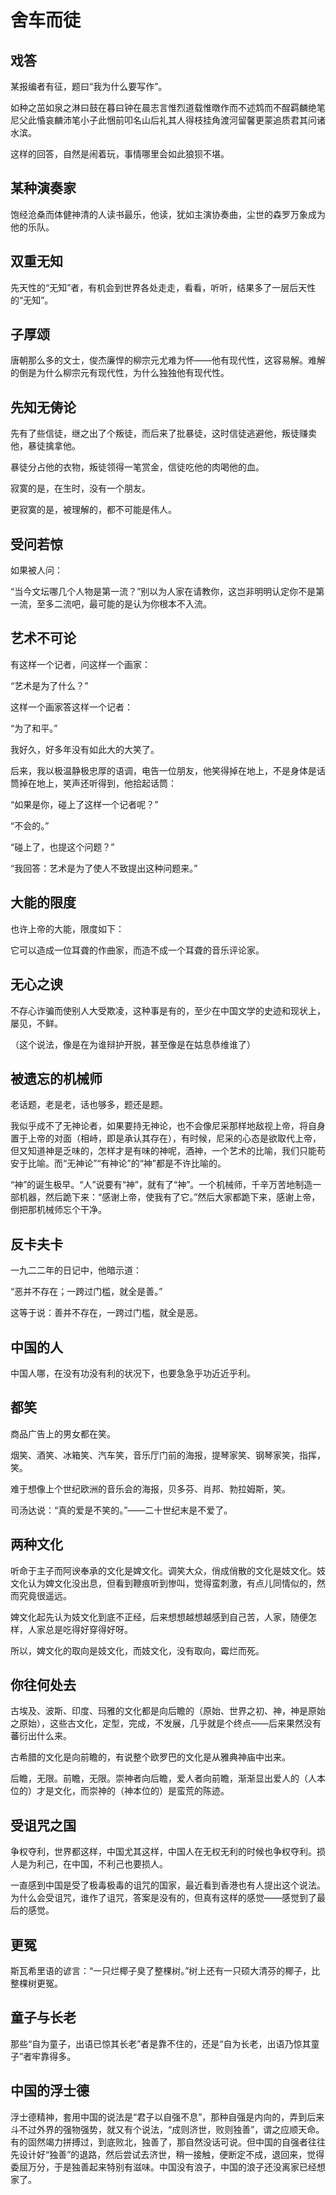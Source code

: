   

# 舍车而徒

## 戏答

某报编者有征，题曰“我为什么要写作”。

如种之茁如泉之淋曰鼓在暮曰钟在晨志言惟烈道载惟暾作而不述鸩而不酲羁麟绝笔尼父此惛哀麟沛笔小子此悃前叩名山后礼其人得枝挂角渡河留馨更蒙追质君其问诸水滨。

这样的回答，自然是闹着玩，事情哪里会如此狼狈不堪。

## 某种演奏家

饱经沧桑而体健神清的人读书最乐，他读，犹如主演协奏曲，尘世的森罗万象成为他的乐队。

## 双重无知

先天性的“无知”者，有机会到世界各处走走，看看，听听，结果多了一层后天性的“无知”。

## 子厚颂

唐朝那么多的文士，俊杰廉悍的柳宗元尤难为怀——他有现代性，这容易解。难解的倒是为什么柳宗元有现代性，为什么独独他有现代性。

## 先知无俦论

先有了些信徒，继之出了个叛徒，而后来了批暴徒，这时信徒逃避他，叛徒赚卖他，暴徒擒拿他。

暴徒分占他的衣物，叛徒领得一笔赏金，信徒吃他的肉喝他的血。

寂寞的是，在生时，没有一个朋友。

更寂寞的是，被理解的，都不可能是伟人。

## 受问若惊

如果被人问：

“当今文坛哪几个人物是第一流？”别以为人家在请教你，这岂非明明认定你不是第一流，至多二流吧，最可能的是认为你根本不入流。

## 艺术不可论

有这样一个记者，问这样一个画家：

“艺术是为了什么？”

这样一个画家答这样一个记者：

“为了和平。”

我好久，好多年没有如此大的大笑了。

后来，我以极温静极忠厚的语调，电告一位朋友，他笑得掉在地上，不是身体是话筒掉在地上，笑声还听得到，他拾起话筒：

“如果是你，碰上了这样一个记者呢？”

“不会的。”

“碰上了，也提这个问题？”

“我回答：艺术是为了使人不致提出这种问题来。”

## 大能的限度

也许上帝的大能，限度如下：

它可以造成一位耳聋的作曲家，而造不成一个耳聋的音乐评论家。

## 无心之谀

不存心诈骗而使别人大受欺凌，这种事是有的，至少在中国文学的史迹和现状上，屡见，不鲜。

（这个说法，像是在为谁辩护开脱，甚至像是在姑息恭维谁了）

## 被遗忘的机械师

老话题，老是老，话也够多，题还是题。

我似乎成不了无神论者，如果要持无神论，也不会像尼采那样地敌视上帝，将自身置于上帝的对面（相峙，即是承认其存在），有时候，尼采的心态是欲取代上帝，但又知道神是乏味的，怎样才是有味的神呢，酒神，一个艺术的比喻，我们只能苟安于比喻。而“无神论”“有神论”的“神”都是不许比喻的。

“神”的诞生极早。“人”说要有“神”，就有了“神”。一个机械师，千辛万苦地制造一部机器，然后跪下来：“感谢上帝，使我有了它。”然后大家都跪下来，感谢上帝，倒把那机械师忘个干净。

## 反卡夫卡

一九二二年的日记中，他暗示道：

“恶并不存在；一跨过门槛，就全是善。”

这等于说：善并不存在，一跨过门槛，就全是恶。

## 中国的人

中国人哪，在没有功没有利的状况下，也要急急乎功近近乎利。

## 都笑

商品广告上的男女都在笑。

烟笑、酒笑、冰箱笑、汽车笑，音乐厅门前的海报，提琴家笑、钢琴家笑，指挥，笑。

难于想像上个世纪欧洲的音乐会的海报，贝多芬、肖邦、勃拉姆斯，笑。

司汤达说：“真的爱是不笑的。”——二十世纪末是不爱了。

## 两种文化

听命于主子而阿谀奉承的文化是婢文化。调笑大众，俏成俏散的文化是妓文化。妓文化认为婢文化没出息，但看到鞭痕听到惨叫，觉得蛮刺激，有点儿同情似的，然而究竟很遥远。

婢文化起先认为妓文化到底不正经，后来想想越想越感到自己苦，人家，随便怎样，人家总是吃得好穿得好呀。

所以，婢文化的取向是妓文化，而妓文化，没有取向，霉烂而死。

## 你往何处去

古埃及、波斯、印度、玛雅的文化都是向后瞻的（原始、世界之初、神，神是原始之原始），这些古文化，定型，完成，不发展，几乎就是个终点——后来果然没有蕃衍出什么来。

古希腊的文化是向前瞻的，有说整个欧罗巴的文化是从雅典神庙中出来。

后瞻，无限。前瞻，无限。崇神者向后瞻，爱人者向前瞻，渐渐显出爱人的（人本位的）才是文化，而崇神的（神本位的）是蛮荒的陈迹。

## 受诅咒之国

争权夺利，世界都这样，中国尤其这样，中国人在无权无利的时候也争权夺利。损人是为利己，在中国，不利己也要损人。

一直感到中国是受了极毒极毒的诅咒的国家，最近看到香港也有人提出这个说法。为什么会受诅咒，谁作了诅咒，答案是没有的，但真有这样的感觉——感觉到了最后的感觉。

## 更冤

斯瓦希里语的谚言：“一只烂椰子臭了整棵树。”树上还有一只硕大清芬的椰子，比整棵树更冤。

## 童子与长老

那些“自为童子，出语已惊其长老”者是靠不住的，还是“自为长老，出语乃惊其童子”者牢靠得多。

## 中国的浮士德

浮士德精神，套用中国的说法是“君子以自强不息”，那种自强是内向的，弄到后来斗不过外界的强物强势，就又有个说法，“成则济世，败则独善”，谓之应顺天命。有的固然竭力拼搏过，到底败北，独善了，那自然没话可说。但中国的自强者往往先设计好“独善”的退路，然后尝试去济世，稍一接触，便断定不成，退回来，觉得委屈万分，于是独善起来特别有滋味。中国没有浪子，中国的浪子还没离家已经想家了。